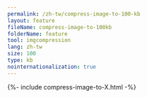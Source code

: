 ```yaml
---
permalink: /zh-tw/compress-image-to-100-kb
layout: feature
fileName: compress-image-to-100kb
folderName: feature
tool: imgcompression
lang: zh-tw
size: 100
type: kb
nointernationalization: true
---
```

{%- include compress-image-to-X.html -%}
      